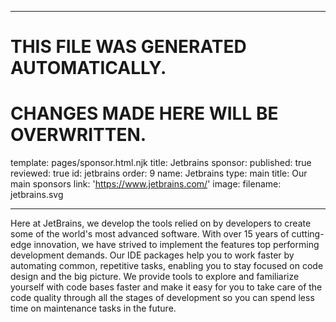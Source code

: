 ----

# THIS FILE WAS GENERATED AUTOMATICALLY.
# CHANGES MADE HERE WILL BE OVERWRITTEN.

template: pages/sponsor.html.njk
title: Jetbrains
sponsor:
  published: true
  reviewed: true
  id: jetbrains
  order: 9
  name: Jetbrains
  type: main
  title: Our main sponsors
  link: 'https://www.jetbrains.com/'
  image:
    filename: jetbrains.svg

----

Here at JetBrains, we develop the tools relied on by developers to create some
of the world's most advanced software. With over 15 years of cutting-edge
innovation, we have strived to implement the features top performing
development demands. Our IDE packages help you to work faster by automating
common, repetitive tasks, enabling you to stay focused on code design and the
big picture. We provide tools to explore and familiarize yourself with code
bases faster and make it easy for you to take care of the code quality through
all the stages of development so you can spend less time on maintenance tasks
in the future.